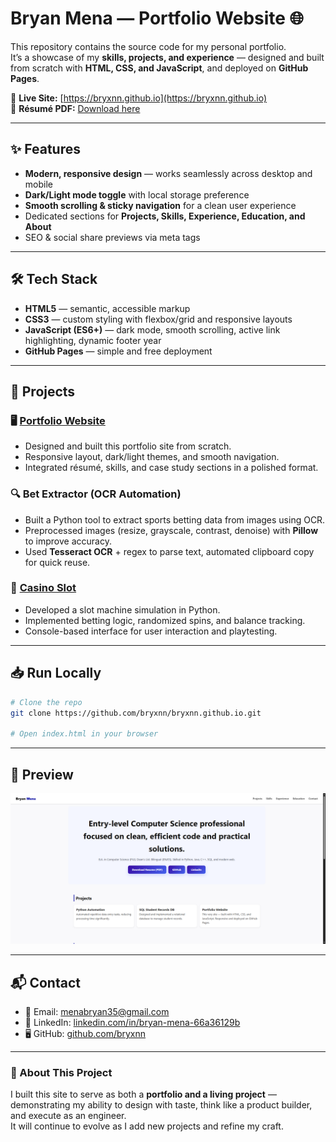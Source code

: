 # Bryan Mena — Portfolio Website 🌐

This repository contains the source code for my personal portfolio.  
It’s a showcase of my **skills, projects, and experience** — designed and built from scratch with **HTML, CSS, and JavaScript**, and deployed on **GitHub Pages**.

🔗 **Live Site:** [https://bryxnn.github.io](https://bryxnn.github.io)  
📄 **Résumé PDF:** [Download here](resume.pdf)  

---

## ✨ Features
- **Modern, responsive design** — works seamlessly across desktop and mobile
- **Dark/Light mode toggle** with local storage preference
- **Smooth scrolling & sticky navigation** for a clean user experience
- Dedicated sections for **Projects, Skills, Experience, Education, and About**
- SEO & social share previews via meta tags

---

## 🛠️ Tech Stack
- **HTML5** — semantic, accessible markup
- **CSS3** — custom styling with flexbox/grid and responsive layouts
- **JavaScript (ES6+)** — dark mode, smooth scrolling, active link highlighting, dynamic footer year
- **GitHub Pages** — simple and free deployment

---

## 🚀 Projects

### 🖥️ [Portfolio Website](https://github.com/bryxnn/bryxnn.github.io)
- Designed and built this portfolio site from scratch.
- Responsive layout, dark/light themes, and smooth navigation.
- Integrated résumé, skills, and case study sections in a polished format.

### 🔍 Bet Extractor (OCR Automation)
- Built a Python tool to extract sports betting data from images using OCR.
- Preprocessed images (resize, grayscale, contrast, denoise) with **Pillow** to improve accuracy.
- Used **Tesseract OCR** + regex to parse text, automated clipboard copy for quick reuse.

### 🎰 [Casino Slot](https://github.com/bryxnn/CasinoSlot)
- Developed a slot machine simulation in Python.
- Implemented betting logic, randomized spins, and balance tracking.
- Console-based interface for user interaction and playtesting.

---

## 📥 Run Locally
```bash
# Clone the repo
git clone https://github.com/bryxnn/bryxnn.github.io.git

# Open index.html in your browser
```

---

## 📸 Preview
![Portfolio Screenshot](screenshot.png)

---

## 📬 Contact
- 📧 Email: [menabryan35@gmail.com](mailto:menabryan35@gmail.com)  
- 💼 LinkedIn: [linkedin.com/in/bryan-mena-66a36129b](https://www.linkedin.com/in/bryan-mena-66a36129b/)  
- 🖥️ GitHub: [github.com/bryxnn](https://github.com/bryxnn)  

---

### 📝 About This Project
I built this site to serve as both a **portfolio and a living project** — demonstrating my ability to design with taste, think like a product builder, and execute as an engineer.  
It will continue to evolve as I add new projects and refine my craft.
